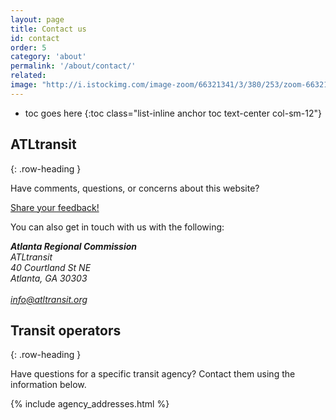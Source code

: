 ```yaml
---
layout: page
title: Contact us
id: contact
order: 5
category: 'about'
permalink: '/about/contact/'
related: 
image: "http://i.istockimg.com/image-zoom/66321341/3/380/253/zoom-66321341-3.jpg"
---
```


* toc goes here
{:toc class="list-inline anchor toc text-center col-sm-12"}

## ATLtransit
{: .row-heading }



Have comments, questions, or concerns about this website? 

<a class="btn btn-lg btn-primary center-block" href="/about/feedback">Share your feedback!</a>

You can also get in touch with us with the following:

<address>
	<strong>Atlanta Regional Commission</strong><br>
	ATLtransit<br>
	40 Courtland St NE<br>
	Atlanta, GA 30303<br><br>
	<abbr title="Email"><i class="fa fa-envelope-o"></i></abbr> 
	<a href="mailto:info@atltransit.org">info@atltransit.org</a><br>
	<!-- <abbr title="Phone"><i class="fa fa-phone"></i></abbr> <a href="tel:{{ page.phone }}">No phone</a> -->
</address>



## Transit operators
{: .row-heading }

Have questions for a specific transit agency? Contact them using the information below.

{% include agency_addresses.html %}
